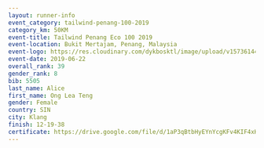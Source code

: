 ```yaml
--- 
layout: runner-info 
event_category: tailwind-penang-100-2019 
category_km: 50KM 
event-title: Tailwind Penang Eco 100 2019 
event-location: Bukit Mertajam, Penang, Malaysia 
event-logo: https://res.cloudinary.com/dykbosktl/image/upload/v1573614442/Logo/Logo_gqlzi3.jpg 
event-date: 2019-06-22 
overall_rank: 39
gender_rank: 8
bib: 5505
last_name: Alice
first_name: Ong Lea Teng
gender: Female
country: SIN
city: Klang
finish: 12-19-38
certificate: https://drive.google.com/file/d/1aP3qBtbHyEYnYcgKFv4KIF4xHwze6YEZ/view?usp=sharing
--- 
```

